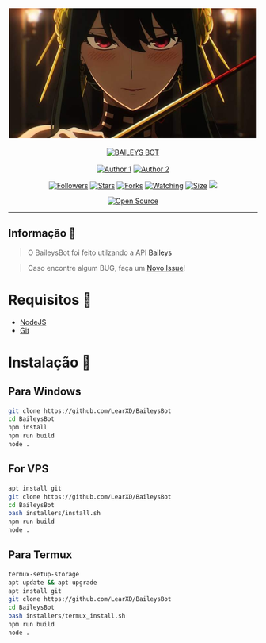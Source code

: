 <div align="center">
<img src="assets/images/profile.jpg" alt="BaileysBot" width="500"/>
<br>
<br>
<a href="#"><img title="BAILEYS BOT" src="https://img.shields.io/badge/BAILEYS BOT MULTI DEVICE-green?colorA=%23ff0000&colorB=%23017e40&style=for-the-badge"></a>
<br>
<br>
<a href="https://github.com/LearXD"><img title="Author 1" src="https://img.shields.io/badge/Author-LearXD-black.svg?style=for-the-badge&logo=github"></a>
<a href="https://github.com/SmallkingDev"><img title="Author 2" src="https://img.shields.io/badge/Author-SmallKingDev-black.svg?style=for-the-badge&logo=github"></a>

<a href="https://github.com/LearXD"><img title="Followers" src="https://img.shields.io/github/followers/LearXD?color=black&style=flat-square"></a>
<a href="https://github.com/LearXD/BaileysBot"><img title="Stars" src="https://img.shields.io/github/stars/LearXD/BaileysBot?color=black&style=flat-square"></a>
<a href="https://github.com/LearXD/BaileysBot"><img title="Forks" src="https://img.shields.io/github/forks/LearXD/BaileysBot?color=black&style=flat-square"></a>
<a href="https://github.com/LearXD/BaileysBot/watchers"><img title="Watching" src="https://img.shields.io/github/watchers/LearXD/BaileysBot?label=Watchers&color=black&style=flat-square"></a>
<a href="https://github.com/LearXD/BaileysBot"><img title="Size" src="https://img.shields.io/github/repo-size/LearXD/BaileysBot?style=flat-square&color=black"></a>
<a href="https://hits.seeyoufarm.com"><img src="https://hits.seeyoufarm.com/api/count/incr/badge.svg?url=https%3A%2F%2Fgithub.com%2FLearXD%2FBaileysBot&count_bg=%23000000&title_bg=%23555555&icon=git.svg&icon_color=%23E7E7E7&title=Alcan%C3%A7e&edge_flat=true"/></a>

<a href="https://github.com/LearXD/BaileysBot"><img title="Open Source" src="https://badges.frapsoft.com/os/v2/open-source.svg"></a>
</div>

---

## Informação 📀
> O BaileysBot foi feito utilzando a API [Baileys](https://github.com/adiwajshing/Baileys)

> Caso encontre algum BUG, faça um [Novo Issue](https://github.com/LearXD/BaileysBot/issues/new/choose)!


# Requisitos 📝
* [NodeJS](https://nodejs.org/en/)
* [Git](https://git-scm.com/downloads)



# Instalação 💾
## Para Windows
```bash
git clone https://github.com/LearXD/BaileysBot
cd BaileysBot
npm install
npm run build
node .
```


## For VPS
```bash
apt install git
git clone https://github.com/LearXD/BaileysBot
cd BaileysBot
bash installers/install.sh
npm run build
node .
```


## Para Termux
```bash
termux-setup-storage
apt update && apt upgrade
apt install git
git clone https://github.com/LearXD/BaileysBot
cd BaileysBot
bash installers/termux_install.sh
npm run build
node .
```
